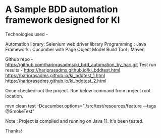 # A Sample BDD automation framework designed for KI

Technologies used -

Automation library: Selenium web driver library
Programming : Java 
Framework : Cucumber with Page Object Model
Build Tool : Maven

Github repo - https://github.com/hariprasadms/ki_bdd_automation_by_hari.git
Test run results - 
https://hariprasadms.github.io/ki_bddtest.html
https://hariprasadms.github.io/ki_bddtest_1.html
https://hariprasadms.github.io/ki_bddtest_2.html

Once checked-out the project. Run below command from project root location.

mvn clean test -Dcucumber.options="./src/test/resources/feature --tags @SmokeTest"

Note : Project is compiled and running on Java 11. It's been tested.

Thanks!

 

